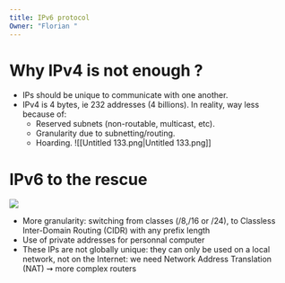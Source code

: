```yaml
---
title: IPv6 protocol
Owner: "Florian "
---
```

# Why IPv4 is not enough ?
- IPs should be unique to communicate with one another.
- IPv4 is 4 bytes, ie 232 addresses (4 billions). In reality, way less because of:
    - Reserved subnets (non-routable, multicast, etc).
    - Granularity due to subnetting/routing.
    - Hoarding.
![[Untitled 133.png|Untitled 133.png]]
# IPv6 to the rescue
[![](https://media2.giphy.com/media/l396BoOTIFem9xqQU/giphy.gif?cid=7941fdc65djb4ve1q85wez4h9c8dvffeplskl7irdtz2ptld&ep=v1_gifs_search&rid=giphy.gif&ct=g)](https://media2.giphy.com/media/l396BoOTIFem9xqQU/giphy.gif?cid=7941fdc65djb4ve1q85wez4h9c8dvffeplskl7irdtz2ptld&ep=v1_gifs_search&rid=giphy.gif&ct=g)
- More granularity: switching from classes (/8,/16 or /24), to Classless Inter-Domain Routing (CIDR) with any prefix length
- Use of private addresses for personnal computer
- These IPs are not globally unique: they can only be used on a local network, not on the Internet: we need Network Address Translation (NAT) ⇝ more complex routers